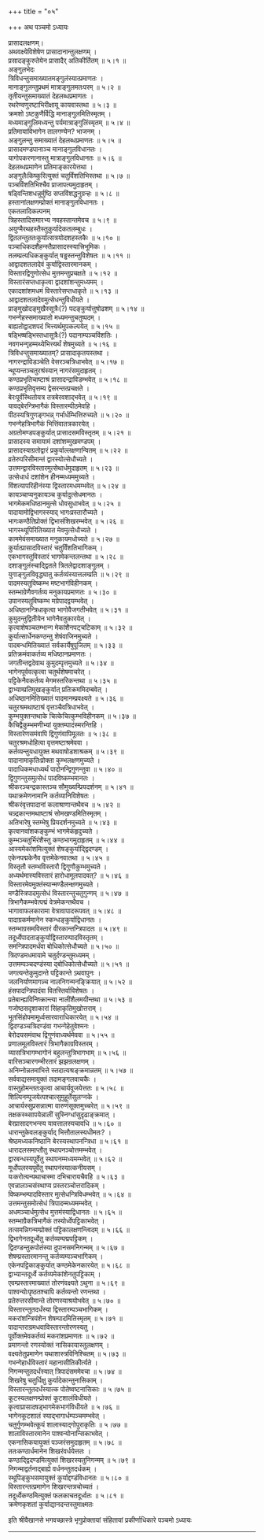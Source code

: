+++
title = "०५"

+++
अथ पञ्चमो ऽध्यायः  
    
प्रासादलक्षणम्।  
अथवक्ष्येविशेषेण प्रासादानान्तुलक्षणम् ।  
प्रसादङ्कुरुतेयेन प्रासादैर् अतिकीर्तितम् ॥ ५।१ ॥  
अङ्गुलभेदः   
त्रिविधन्तुसमाख्यातमङ्गुलंस्यात्प्रमाणतः ।  
मानाङ्गुलन्तुप्रथमं मात्राङ्गुलमतःपरम् ॥ ५।२ ॥  
तृतीयन्तुसमाख्यातं देहलब्धप्रमाणतः ।  
रथरेण्वणुरष्टाभिरीक्षायू कायवास्तथा ॥ ५।३ ॥  
क्रमशो ऽष्टकुणैर्विद्धि मानाङ्गुलमितिस्मृतम् ।  
मध्यमाङ्गुलिमध्यन्तु पर्यमात्राङ्गुलिंस्मृतम् ॥ ५।४ ॥  
प्रतिमायाविभागेन तालगण्येन? भाजनम् ।  
अङ्गुलन्तु समाख्यातं देहलब्धप्रमाणतः ॥ ५।५ ॥  
प्रासादमण्डपानाञ्च मानाङ्गुलविधानतः ।  
यागोपकरणानास्तु मात्राङ्गुलविधानतः ॥ ५।६ ॥  
देहलब्धप्रमाणेन प्रतिमाङ्कारयेत्तथा ।  
अङ्गुलैःकिष्कुरित्युक्तं चतुर्विंशतिभिस्तथा ॥ ५।७ ॥  
पञ्चविंशतिभिश्चैव प्राजापत्यमुदाहृतम् ।  
षड्विन्तिशधन्नुर्मुष्ठि सप्तविंशद्धनुग्रन्हः ॥ ५।८ ॥  
हस्तानांलक्षणम्प्रोक्तं मानाङ्गुलविधानतः ।  
एकतलादिकल्पनम्  
त्रिहस्तादिसमारभ्य नवहस्तान्तमेवच ॥ ५।९ ॥  
अयुग्मैरथहस्तैस्तुकुर्यादेकतलम्बुधः ।  
द्वितलन्तुततःकुर्यात्सत्रयोदशहस्तकैः ॥ ५।१० ॥  
पञ्चाधिकदशैहन्स्तैप्रासादस्स्यात्त्रिभूमिकः ।  
तलम्प्रत्यधिकङ्कुर्यात् षड्ढस्तन्तुविशेषतः ॥ ५।११ ॥  
आद्वादशतलादेवं कुर्याद्विस्तारमानकम् ।  
विस्तारद्विगुणोत्सेध मुत्तमन्तुप्रचक्षते ॥ ५।१२ ॥  
विस्तारंसप्तधाकृत्वा द्वादशांशन्तुमध्यमम् ।  
एकादशांशमधमं विस्तारेसप्तधाकृते ॥ ५।१३ ॥  
आद्वादशतलादेवमुत्सेधन्तुविधीयते ।  
प्राङ्मुखोदङ्मुखैस्सूत्रैः(?) पदङ्कुर्यात्तुषोढशम् ॥ ५।१४ ॥  
गभन्गेहस्समाख्यातो मध्यमन्तुचतुष्पदम् ।  
बाह्यतोद्वादशपदं भित्त्यर्थमुपकल्पयेत् ॥ ५।१५ ॥  
षड्भिष्षड्भिस्तधासूत्रैः(?) पदानाम्पञ्चविंशतिः ।  
नवगभन्गृहम्मथ्येभित्त्यर्थं शेषमुच्यते ॥ ५।१६ ॥  
त्रिविधन्तुसमाख्यातम्? प्रासादाकृतयस्तथा ।  
नागरन्द्राविडञ्चेति वेसरञ्चत्रिधाभवेत् ॥ ५।१७ ॥  
न्थूप्यन्तञ्चतुरश्रंस्यान् नागरंसमुदाहृतम् ।  
कण्ठप्रभृतिचाष्टाश्रं प्रासादन्द्राविडम्भवेत् ॥ ५।१८ ॥  
कण्ठप्रभृतिवृत्तम्य द्वेसरन्तत्प्रचक्षते ।  
बेरःपूर्वंस्थितोयत्र तत्रबेरवशाद्भवेत् ॥ ५।१९ ॥  
यावद्बेरन्त्रिभागैकं विस्तारम्पीठमेवहि ।  
पीठस्यत्रिगुणङ्गभन्न् गर्भार्धम्भित्तिरुच्यते ॥ ५।२० ॥  
गभन्गेहत्रिभागैकं भित्तिंवातत्रकारयेत् ।  
अग्रतोमण्डपङ्कुर्यात् प्रासादसमविस्तृतम् ॥ ५।२१ ॥  
प्रासादस्य समायामं दशांशम्मुखमण्डपम् ।  
प्रासादस्याग्रतोद्वारं प्रकुर्याल्लक्षणान्वितम् ॥ ५।२२ ॥  
व्रतेरुपरिसीमान्तं द्वारस्योत्सेधौच्यते ।  
उत्तमन्द्वारविस्तारमुत्सेथार्धमुदाहृतम् ॥ ५।२३ ॥  
उत्सेधार्ध दशांशेन हीनम्मध्यममुच्यते ।  
विंशत्यापरिहीनंस्या द्विस्तारमधमम्भवेत् ॥ ५।२४ ॥  
कायञ्चाप्यनुकायञ्च कुर्यादुत्सेधमानतः ।  
भागमेकमधिष्ठानमुत्से धोवसुधाभवेत् ॥ ५।२५ ॥  
पादायामोद्विभागस्स्याद् भागःप्रस्तारौच्यते ।  
भागःकण्ठैतिप्रोक्तं द्विभासंशिखरम्भवेत् ॥ ५।२६ ॥  
भागस्थ्यूपिरितिख्यात मेवमुत्सेधौच्यते ।  
काममेवंसमाख्यात मनुकायमधोच्यते ॥ ५।२७ ॥  
कुर्यात्प्रासादविस्तारं चतुर्विंशतिभागिकम् ।  
एकभागस्तुविस्तारं भागमेकन्तलन्तथा ॥ ५।२८ ॥  
दशाङ्गुलंस्चाद्द्वितले त्रितलेद्वादशाङ्गुलम् ।  
युगाङ्गुलविवृद्ध्यातु कर्तव्यंस्यात्तलम्प्रति ॥ ५।२९ ॥  
पादमस्यतुविष्कम्भ मष्टभागंविहीनकम् ।  
स्तम्भाग्रेणैवगर्तव्य मनुकायप्रमाणतः ॥ ५।३० ॥  
उपानस्यतुविष्कम्भ मग्रेपादद्वयम्भवेत् ।  
अधिष्ठानन्त्रिधाकृत्वा भागोवैजगतीभवेत् ॥ ५।३१ ॥  
कुमुदन्तुद्वितीयेन भागेनैवतुकारयेत् ।  
कृत्वाशेषञ्चतम्भान्ग मेकांशैनपट्चटिकाम् ॥ ५।३२ ॥  
कुर्यात्सार्धेनकण्ठन्तु शेषंवाजिनमुच्यते ।  
पादबन्धमितिख्यातं सर्वकार्येषुपूजितम् ॥ ५।३३ ॥  
प्रतिक्रमंवाकर्तव्य मधिष्ठानप्रमाणतः ।  
जगतीन्तद्वदेवाथ कुमुदम्पृत्तमुच्यते ॥ ५।३४ ॥  
भागेनपूर्ववत्कृत्वा चतुर्थंशेषमाचरेत् ।  
पट्टिकेनैवकर्तव्य मेगमस्तरिकन्तथा ॥ ५।३५ ॥  
द्वाभ्याम्प्रतिमुखङ्कुर्यात् प्रतिक्रममिदम्बवेत् ।  
अधिष्ठानमितिख्यातं पादमानम्प्रवक्ष्यते ॥ ५।३६ ॥  
चतुरश्रमथाष्टाश्रं वृत्तञ्चैवत्रिधाभवेत् ।  
कुम्भयुक्तन्तथाके चित्केचित्कुम्भविहीनकम् ॥ ५।३७ ॥  
कैचिद्वैकुम्भमणीभ्यां युक्तम्पादंस्मरन्तिहि ।  
विस्तारेणसमंवापि द्विगुणंवापिमूलतः ॥ ५।३८ ॥  
चतुरश्रमधोहित्वा वृत्तमष्टाश्रमेववा ।  
कर्तव्यन्तुयधायुक्त मथवाषोडशाश्रकम् ॥ ५।३९ ॥  
पादानामाकृतिःप्रोक्ता कुम्भलक्षणमुच्यते ।  
पादाधिकमधाध्यर्थं पादोनन्द्विगुणन्तुवा ॥ ५।४० ॥  
द्विगुणन्तुसमुत्सेधं पादविष्कम्भमानतः ।  
श्रीकरञ्चन्द्रकास्तञ्च सौमुख्यम्प्रियदर्शनम् ॥ ५।४१ ॥  
यथाक्रमेणनामानि कर्तव्यानिविशेषतः ।  
श्रीकरंवृत्तपादानां कलाश्राणान्तथैवच ॥ ५।४२ ॥  
चन्न्द्रकान्तमथाष्टाश्रं सोमखण्डमितिस्मृतम् ।  
अतिभारेषु स्तम्भेषु प्रियदर्शनमुच्यते ॥ ५।४३ ॥  
कृत्वानवांशकङ्कुम्भं भागमेकंहृदुच्यते ।  
कुम्भञ्चतुर्भिरंशैस्तु कण्ठभागमुदाहृतम् ॥ ५।४४ ॥  
आस्यमेकांशमित्युक्तं शेषङ्कुर्याद्द्विदण्डम् ।  
एकेनपद्मकेनैव वृत्तमेकेनवातथा ॥ ५।४५ ॥  
विस्तृतौ स्तम्भविस्तारौ द्विगुणौकुम्भमुच्यते ।  
अध्यर्थमास्यविस्तारं हारोधामूलपादवत्? ॥ ५।४६ ॥  
विस्तारमेवमुक्तंस्यान्मण्डैलन्क्षणमुच्यते ।  
मण्डैस्त्रिपादमुत्सेधं विस्तारन्तुचतुगुन्णम् ॥ ५।४७ ॥  
त्रिभागैकम्भवेत्पद्मं वेत्रमेकन्तथैवच ।  
भागावाफलकारामा वेत्रावापादरूपवत् ॥ ५।४८ ॥  
पादाग्रकर्ममानेन स्कन्धङ्कुर्याद्विधानतः ।  
स्तम्भाग्रसमविस्तारं वीरकान्तन्त्रिपादतः ॥ ५।४९ ॥  
तदूर्ध्वेपादताङ्कुर्याद्विस्तारम्पादविस्तृतम् ।  
समन्त्रिपादमर्धंवा बोधिकोत्सेधौच्यते ॥ ५।५० ॥  
त्रिदण्डमधमायामे चतुर्दण्डन्तुमध्यमम् ।  
उत्तमम्पञ्चदण्डंस्या द्बोधिकोत्सेधौच्यते ॥ ५।५१ ॥  
जगत्यन्तेकुमुदान्ते पट्टिकान्ते ऽथवापुनः ।  
जलनिर्याणमागन्न्च नालनिगन्मनङ्क्रियात् ॥ ५।५२ ॥  
हंसपादन्त्रिपादंवा वितस्तिर्वाविशेषतः ।  
प्रतेबान्ह्यविनिष्क्रान्त्या नालींशैलमयीन्तथा ॥ ५।५३ ॥  
गजोष्ठसदृशाकारां सिंहाकृतिमुखोत्तराम् ।  
भूतसिंहोपमामूर्ध्वसारवाराधिकारयेत् ॥ ५।५४ ॥  
द्विदण्डञ्चत्रिदण्डंवा गभन्गेहेतुवेश्मनः ।  
बेरोदयसमंवाथ द्विगुणंवाध्यर्थमेववा ॥ ५।५५ ॥  
प्रणालमूलविस्तारं त्रिभागैकाग्रविस्तरम् ।  
व्यासत्रिभागम्भागोनं बहुलन्तुत्रिभागभाम् ॥ ५।५६ ॥  
वारिसञ्चारगम्भीरतारं झझन्रलक्षणम् ।  
अनिम्नोन्नतमाभित्ते स्तदात्यश्रङ्क्रमान्नतम् ॥ ५।५७ ॥  
सर्ववाद्यसमायुक्तं तदामङ्गलवाचकैः ।  
वास्तुहोमन्ततःकृत्वा आचार्यवूजयेत्ततः ॥ ५।५८ ॥  
शिल्पिनम्पूजयेत्पश्चात्सुमुहूर्तेसुलग्नके ।  
आचार्यस्सुप्रसन्नात्मा वारुणंसूक्तमुच्चरेत् ॥ ५।५९ ॥  
तक्षकस्थ्सापयेन्नालीं सुस्निग्धांसुदृढाङ्क्रमात् ।  
बेरप्रासादगभन्स्य यावत्तालस्यचावधि ॥ ५।६० ॥  
धारान्तुकेवलङ्कुर्याद् भित्तौतालस्यधीमतः? ।  
श्रेष्ठमध्यकनिष्ठानि बेरस्यस्थापनन्त्रिधा ॥ ५।६१ ॥  
धारादलसमाप्तौतु स्थापनञ्चोत्तमम्भवेत् ।  
द्वारबन्धस्यपूर्वेतु स्थापनम्मध्यमम्भवेत् ॥ ५।६२ ॥  
मूर्धोपलस्यपूर्वेतु स्थापनंस्यात्कनीयसम् ।  
यःकरोत्यन्यथाचास्मा दभिचारायचैवहि ॥ ५।६३ ॥  
एवन्नालञ्चसंस्थाप्य प्रस्तरञ्चोत्तरादिकम् ।  
विष्कम्भम्पादविस्तार मुत्सेधन्त्रिविधम्भवेत् ॥ ५।६४ ॥  
उत्तमन्तुसमोत्सेधं त्रिपादम्मध्यमम्भवेत् ।  
अधमञ्चार्धमुत्सेध मुत्तमंस्याद्विधानतः ॥ ५।६५ ॥  
स्तम्भाग्रैकत्रिभागैकं तस्योर्ध्वेपट्टिकाभवेत् ।  
तत्समन्निगन्मम्प्रोक्तं पट्टिकालक्षणन्त्विदम् ॥ ५।६६ ॥  
द्विभागेनतदूर्ध्वेतु कर्तव्यम्पद्मपट्टिकम् ।  
द्विदण्डन्तुकपोतंस्या दुपानसमनिगन्मम् ॥ ५।६७ ॥  
शेषम्प्रस्तारमानन्तु कर्तव्यम्पञ्चभागिकम् ।  
एकेनपट्टिकाङ्कुर्यात् कण्ठमेकेनकारयेत् ॥ ५।६८ ॥  
द्वाभ्यान्तदूर्ध्वे कर्तव्यमेकांशेनतुपट्टिकाम् ।  
एवम्प्रस्तारमाख्यातं तोरणंवक्ष्यते ऽथुना ॥ ५।६९ ॥  
पाश्वन्योःपृष्ठतश्चापि कर्तव्यन्तो रणन्तथा ।  
प्रतेरुत्तरसीमान्ते तोरणस्याश्रयोभवेत् ॥ ५।७० ॥  
विस्तारन्तुतदर्धंस्या द्विस्तारम्पञ्चभागिकम् ।  
मकरांशन्त्रियंशेन शेषम्पादमितिस्मृतम् ॥ ५।७१ ॥  
पादान्तराग्रमधवाविस्तारन्तोरणस्यतु ।  
पूर्वोक्तमेवकर्तव्यं मकरांशप्रमाणतः ॥ ५।७२ ॥  
प्रमाणन्तो रणस्योक्तं नासिकायास्तुलक्षणम् ।  
वक्ष्यतेतुप्रमाणेन यथाशास्त्रविनिश्चितम् ॥ ५।७३ ॥  
गभन्गेहार्धविस्तारं महानासीतिकीर्त्यते ।  
निगन्मन्तुतदर्धंस्यात् त्रिपादंसममेवचा ॥ ५।७४ ॥  
शिखरेषु चतुर्धिक्षु कुर्यादेकान्तुनासिकाम् ।  
विस्तारन्तुतदर्धंस्यात्क पोतेष्वष्टनासिकाः ॥ ५।७५ ॥  
कूटस्यलक्षणम्प्रोक्तं कूटशालंविधीयते ।  
कृत्वाप्रासादषड्भागमेकभागंविधीयते ॥ ५।७६ ॥  
भागेनकूटशालं स्याद्भागार्धम्पञ्चमम्भवेत् ।  
चतुर्गुणम्भवेत्कूयं शालास्याद्गोपुराकृतिः ॥ ५।७७ ॥  
शालाविस्तारमानेन पाश्वन्योनान्सिकाभवेत् ।  
एकनासिकयायुक्तं पञ्जरंसमुदाहृतम् ॥ ५।७८ ॥  
ततःकण्ठार्धमानेन शिखरंवर्धयेत्ततः ।  
कण्ठाद्द्विदण्डमित्युक्तं शिखरस्यतुनिगन्मम् ॥ ५।७९ ॥  
निगन्माद्वर्तनाद्बाह्ये वर्धनन्तुतदर्धकम् ।  
स्थूपिङ्कुभसमायुक्तं कुर्याद्दण्डंविधानतः ॥ ५।८० ॥  
विस्तारन्तत्प्रमाणेन शिखरन्तत्रचोच्यतं ।  
तदूर्ध्वेकण्ठमित्युक्तं फलकाचतदूर्ध्वतः ॥ ५।८१ ॥  
क्रमेणकृशतां कुर्याद्यानदन्तस्तुमाक्ष्मतः  
    
इति श्रीवैखानसे भगवच्छास्त्रे भृगुप्रोक्तायां संहितायां प्रकीर्णाधिकारे पञ्चमो ऽध्यायः

_____________________________________________________________
